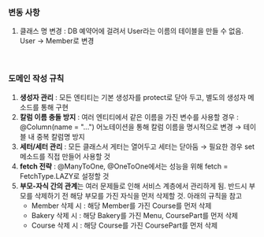 
### 변동 사항

1. 클래스 명 변경 : DB 예약어에 걸려서 User라는 이름의 테이블을 만들 수 없음. User → Member로 변경

<br/>

### 도메인 작성 규칙

1. **생성자 관리** : 모든 엔티티는 기본 생성자를 protect로 닫아 두고, 별도의 생성자 메소드를 통해 구현
2. **칼럼 이름 충돌 방지** : 여러 엔티티에서 같은 이름을 가진 변수를 사용할 경우 : @Column(name = "...") 어노테이션을 통해 칼럼 이름을 명시적으로 변경 → 테이블 내 중복 칼럼명 방지
3. **세터/세터 관리** : 모든 클래스서 게터는 열어두고 세터는 닫아둠 → 필요한 경우 set 메소드를 직접 만들어 사용할 것
4. **fetch 전략** : @ManyToOne, @OneToOne에서는 성능을 위해 fetch = FetchType.LAZY로 설정할 것
5. **부모-자식 간의 관계**는 여러 문제들로 인해 서비스 계층에서 관리하게 됨. 반드시 부모를 삭제하기 전 해당 부모를 가진 자식을 먼저 삭제할 것. 아래의 규칙을 참고
   - Member 삭제 시 : 해당 Member를 가진 Course를 먼저 삭제
   - Bakery 삭제 시 : 해당 Bakery를 가진 Menu, CoursePart를 먼저 삭제
   - Course 삭제 시 : 해당 Course를 가진 CoursePart를 먼저 삭제

